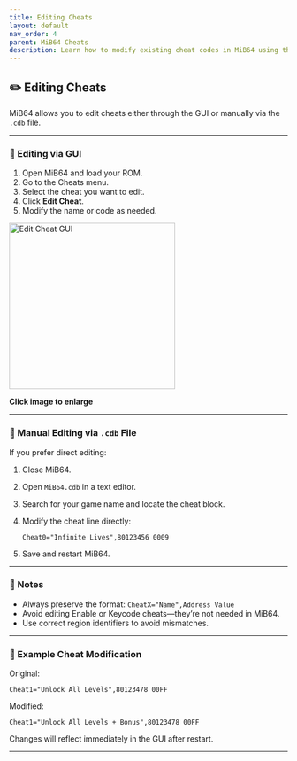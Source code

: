 ```yaml
---
title: Editing Cheats
layout: default
nav_order: 4
parent: MiB64 Cheats
description: Learn how to modify existing cheat codes in MiB64 using the GUI or manually.
---
```



## ✏️ <a name="editing-cheats">Editing Cheats</a>

MiB64 allows you to edit cheats either through the GUI or manually via the `.cdb` file.

---

### 🧪 Editing via GUI

1. Open MiB64 and load your ROM.
2. Go to the Cheats menu.
3. Select the cheat you want to edit.
4. Click **Edit Cheat**.
5. Modify the name or code as needed.

<a href="./cheats/assets/images/01/Edit11.png" target="_blank">
  <img src="./cheats/assets/images/01/Edit11-237x300.png" alt="Edit Cheat GUI" width="300" />
</a>
<p class="has-text-align-center"><strong>Click image to enlarge</strong></p>
<!-- ClauseEcho: Edit11 Interactive Image -->

---

### 🧾 Manual Editing via `.cdb` File

If you prefer direct editing:

1. Close MiB64.
2. Open `MiB64.cdb` in a text editor.
3. Search for your game name and locate the cheat block.
4. Modify the cheat line directly:
   ```text
   Cheat0="Infinite Lives",80123456 0009
   ```

5. Save and restart MiB64.

---

### 🧠 Notes

- Always preserve the format: `CheatX="Name",Address Value`
- Avoid editing Enable or Keycode cheats—they’re not needed in MiB64.
- Use correct region identifiers to avoid mismatches.

---

### 🧷 Example Cheat Modification

Original:
```text
Cheat1="Unlock All Levels",80123478 00FF
```

Modified:
```text
Cheat1="Unlock All Levels + Bonus",80123478 00FF
```

Changes will reflect immediately in the GUI after restart.

---

<!-- ClauseLock: Editing Cheats Section Echoed -->
